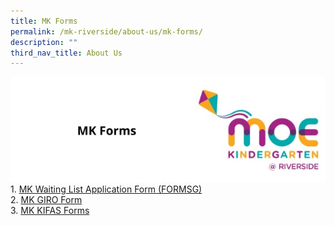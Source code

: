 ```yaml
---
title: MK Forms
permalink: /mk-riverside/about-us/mk-forms/
description: ""
third_nav_title: About Us
---
```

![](/images/header-mkforms.jpg)
<br>1. <a target="blank" href="https://www.form.gov.sg/63d32599b9029d0011b3ebbf"> MK Waiting List Application Form (FORMSG)</a>
<br>2. <a target="blank" href="/files/mk_giro_form.pdf">MK GIRO Form</a>
<br>3. <a target="blank" href="https://www.ecda.gov.sg/parents/subsidies-financial-assistance#KIFAS">MK KIFAS Forms</a>